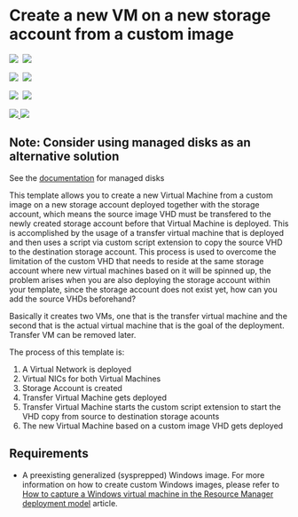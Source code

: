 # Create a new VM on a new storage account from a custom image

<IMG SRC="https://azbotstorage.blob.core.windows.net/badges/201-vm-custom-image-new-storage-account/PublicLastTestDate.svg" />&nbsp;
<IMG SRC="https://azbotstorage.blob.core.windows.net/badges/201-vm-custom-image-new-storage-account/PublicDeployment.svg" />&nbsp;

<IMG SRC="https://azbotstorage.blob.core.windows.net/badges/201-vm-custom-image-new-storage-account/FairfaxLastTestDate.svg" />&nbsp;
<IMG SRC="https://azbotstorage.blob.core.windows.net/badges/201-vm-custom-image-new-storage-account/FairfaxDeployment.svg" />&nbsp;

<IMG SRC="https://azbotstorage.blob.core.windows.net/badges/201-vm-custom-image-new-storage-account/BestPracticeResult.svg" />&nbsp;
<IMG SRC="https://azbotstorage.blob.core.windows.net/badges/201-vm-custom-image-new-storage-account/CredScanResult.svg" />&nbsp;

<a href="https://portal.azure.com/#create/Microsoft.Template/uri/https%3A%2F%2Fraw.githubusercontent.com%2FAzure%2Fazure-quickstart-templates%2Fmaster%2F201-vm-custom-image-new-storage-account%2Fazuredeploy.json" target="_blank">
    <img src="http://azuredeploy.net/deploybutton.png"/>
</a>
<a href="http://armviz.io/#/?load=https%3A%2F%2Fraw.githubusercontent.com%2FAzure%2Fazure-quickstart-templates%2Fmaster%2F201-vm-custom-image-new-storage-account%2Fazuredeploy.json" target="_blank">
    <img src="http://armviz.io/visualizebutton.png"/>
</a>

## Note: Consider using managed disks as an alternative solution
See the [documentation](https://docs.microsoft.com/en-us/azure/virtual-machines/windows/migrate-to-managed-disks) for managed disks

This template allows you to create a new Virtual Machine from a custom image on a new storage account deployed together with the storage account, which means the source image VHD must be transfered to the newly created storage account before that Virtual Machine is deployed. This is accomplished by the usage of a transfer virtual machine that is deployed and then uses a script via custom script extension to copy the source VHD to the destination storage account. This process is used to overcome the limitation of the custom VHD that needs to reside at the same storage account where new virtual machines based on it will be spinned up, the problem arises when you are also deploying the storage account within your template, since the storage account does not exist yet, how can you add the source VHDs beforehand?

Basically it creates two VMs, one that is the transfer virtual machine and the second that is the actual virtual machine that is the goal of the deployment. Transfer VM can be removed later.

The process of this template is:

1. A Virtual Network is deployed
2. Virtual NICs for both Virtual Machines
3. Storage Account is created
3. Transfer Virtual Machine gets deployed
4. Transfer Virtual Machine starts the custom script extension to start the VHD copy from source to destination storage acounts
5. The new Virtual Machine based on a custom image VHD gets deployed 

## Requirements

* A preexisting generalized (sysprepped) Windows image. For more information on how to create custom Windows images, please refer to [How to capture a Windows virtual machine in the Resource Manager deployment model](https://azure.microsoft.com/en-us/documentation/articles/virtual-machines-windows-capture-image/) article.

